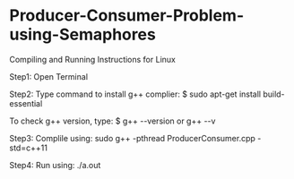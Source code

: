# Producer-Consumer-Problem-using-Semaphores

Compiling and Running Instructions for Linux

Step1: Open Terminal

Step2: Type command to install g++ complier:
$ sudo apt-get install build-essential

To check g++ version, type:
$ g++ --version or g++ --v

Step3: Complile using:
sudo g++ -pthread ProducerConsumer.cpp -std=c++11

Step4: Run using:
./a.out
